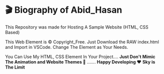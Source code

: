 # 🎬 Biography of Abid_Hasan 
This Repository was made for Hosting A Sample Website (HTML, CSS Based)

This Web Element is © Copyright_Free. 
Just Download the RAW index.html and Import in VSCode. Change The Element as Your Needs.

You Can Use My HTML, CSS Element In Your Project.... **Just Don't Mimic The Animation and Website Themes 🔪** .......
**Happy Developing ♥️**
**Sky is The Limit**
